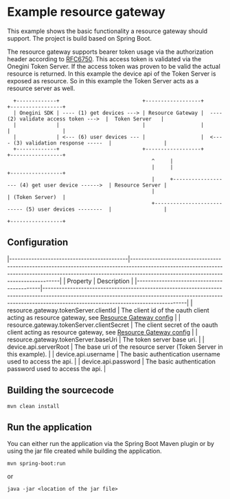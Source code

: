 # Example resource gateway

This example shows the basic functionality a resource gateway should support. The project is build based on Spring Boot.

The resource gateway supports bearer token usage via the authorization header according to [RFC6750](https://tools.ietf.org/html/rfc6750). This access token
is validated via the Onegini Token Server. If the access token was proven to be valid the actual resource is returned. In this example the device api of the
Token Server is exposed as resource. So in this example the Token Server acts as a resource server as well.

```
  +-------------+                           +------------------+                                       +-----------------+                               
  | Onegini SDK | ---- (1) get devices ---> | Resource Gateway |  ---- (2) validate access token --->  |  Token Server   |                               
  |             |                           |                  |                                       |                 |                               
  |             | <--- (6) user devices --- |                  |  <---- (3) validation response -----  |                 |                               
  +-------------+                           +------------------+                                       +-----------------+    
                                               ^     |
                                               |     |                                                 +-----------------+ 
                                               |     +------------------- (4) get user device ------>  | Resource Server | 
                                               |                                                       | (Token Server)  | 
                                               +--------------------------- (5) user devices --------  |                 |
                                                                                                       +-----------------+ 
```

## Configuration

|-------------------------------------------|----------------------------------------------------------------------------------------------------------------------------------------------------------------------------------------------------------------|
| Property                                  | Description                                                                                                                                                                                                    |
|-------------------------------------------|----------------------------------------------------------------------------------------------------------------------------------------------------------------------------------------------------------------|
| resource.gateway.tokenServer.clientId     | The client id of the oauth client acting as resource gateway, see [Resource Gateway config](https://docs.onegini.com/public/token-server/topics/general-app-config/resource-gateway/resource-gateway.html)     |
| resource.gateway.tokenServer.clientSecret | The client secret of the oauth client acting as resource gateway, see [Resource Gateway config](https://docs.onegini.com/public/token-server/topics/general-app-config/resource-gateway/resource-gateway.html) |
| resource.gateway.tokenServer.baseUri      | The token server base uri.                                                                                                                                                                                     | 
| device.api.serverRoot                     | The base uri of the resource server (Token Server in this example).                                                                                                                                            |
| device.api.username                       | The basic authentication username used to access the api.                                                                                                                                                      |
| device.api.password                       | The basic authentication password used to access the api.                                                                                                                                                      | 

## Building the sourcecode

`mvn clean install`

## Run the application

You can either run the application via the Spring Boot Maven plugin or by using the jar file created while building the application.

`mvn spring-boot:run`

or 

`java -jar <location of the jar file>`